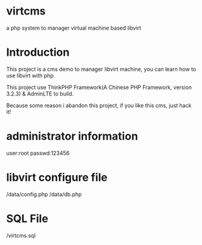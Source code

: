 # virtcms
a php system to manager virtual machine based libvirt

# Introduction
This project is a cms demo to manager libvirt machine, you can learn how to use libvirt with php.

This project use ThinkPHP Framework(A Chinese PHP Framework, version 3.2.3) & AdminLTE to build.

Because some reason i abandon this project, if you like this cms, just hack it!

# administrator information 
user:root passwd:123456

# libvirt configure file

/data/config.php
/data/db.php

# SQL File 
/virtcms.sql
